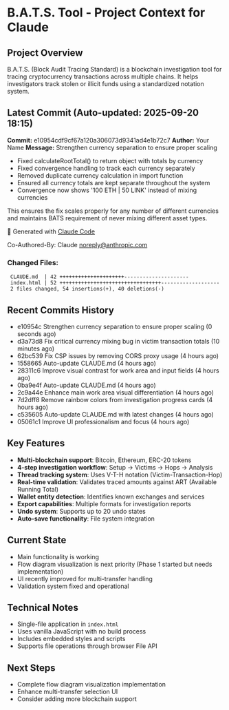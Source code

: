 # B.A.T.S. Tool - Project Context for Claude

## Project Overview
B.A.T.S. (Block Audit Tracing Standard) is a blockchain investigation tool for tracing cryptocurrency transactions across multiple chains. It helps investigators track stolen or illicit funds using a standardized notation system.

## Latest Commit (Auto-updated: 2025-09-20 18:15)

**Commit:** e10954cdf9cf67a120a306073d9341ad4e1b72c7
**Author:** Your Name
**Message:** Strengthen currency separation to ensure proper scaling

- Fixed calculateRootTotal() to return object with totals by currency
- Fixed convergence handling to track each currency separately
- Removed duplicate currency calculation in import function
- Ensured all currency totals are kept separate throughout the system
- Convergence now shows '100 ETH | 50 LINK' instead of mixing currencies

This ensures the fix scales properly for any number of different currencies
and maintains BATS requirement of never mixing different asset types.

🤖 Generated with [Claude Code](https://claude.ai/code)

Co-Authored-By: Claude <noreply@anthropic.com>

### Changed Files:
```
 CLAUDE.md  | 42 +++++++++++++++++++++---------------------
 index.html | 52 +++++++++++++++++++++++++++++++++-------------------
 2 files changed, 54 insertions(+), 40 deletions(-)
```

## Recent Commits History

- e10954c Strengthen currency separation to ensure proper scaling (0 seconds ago)
- d3a73d8 Fix critical currency mixing bug in victim transaction totals (10 minutes ago)
- 62bc539 Fix CSP issues by removing CORS proxy usage (4 hours ago)
- 1558665 Auto-update CLAUDE.md (4 hours ago)
- 28311c6 Improve visual contrast for work area and input fields (4 hours ago)
- 0ba9e4f Auto-update CLAUDE.md (4 hours ago)
- 2c9a44e Enhance main work area visual differentiation (4 hours ago)
- 7d2dff8 Remove rainbow colors from investigation progress cards (4 hours ago)
- c535605 Auto-update CLAUDE.md with latest changes (4 hours ago)
- 05061c1 Improve UI professionalism and focus (4 hours ago)

## Key Features
- **Multi-blockchain support**: Bitcoin, Ethereum, ERC-20 tokens
- **4-step investigation workflow**: Setup → Victims → Hops → Analysis
- **Thread tracking system**: Uses V-T-H notation (Victim-Transaction-Hop)
- **Real-time validation**: Validates traced amounts against ART (Available Running Total)
- **Wallet entity detection**: Identifies known exchanges and services
- **Export capabilities**: Multiple formats for investigation reports
- **Undo system**: Supports up to 20 undo states
- **Auto-save functionality**: File system integration

## Current State
- Main functionality is working
- Flow diagram visualization is next priority (Phase 1 started but needs implementation)
- UI recently improved for multi-transfer handling
- Validation system fixed and operational

## Technical Notes
- Single-file application in `index.html`
- Uses vanilla JavaScript with no build process
- Includes embedded styles and scripts
- Supports file operations through browser File API

## Next Steps
- Complete flow diagram visualization implementation
- Enhance multi-transfer selection UI
- Consider adding more blockchain support
